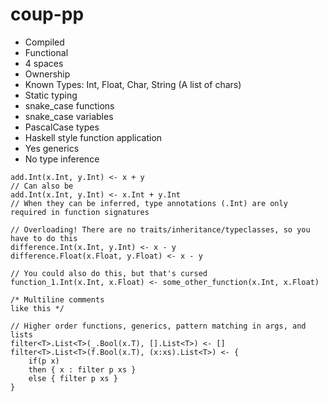 # coup-pp
- Compiled
- Functional
- 4 spaces
- Ownership
- Known Types: Int, Float, Char, String (A list of chars)
- Static typing
- snake_case functions
- snake_case variables
- PascalCase types
- Haskell style function application
- Yes generics
- No type inference

```
add.Int(x.Int, y.Int) <- x + y
// Can also be
add.Int(x.Int, y.Int) <- x.Int + y.Int
// When they can be inferred, type annotations (.Int) are only required in function signatures

// Overloading! There are no traits/inheritance/typeclasses, so you have to do this
difference.Int(x.Int, y.Int) <- x - y
difference.Float(x.Float, y.Float) <- x - y

// You could also do this, but that's cursed
function_1.Int(x.Int, x.Float) <- some_other_function(x.Int, x.Float)

/* Multiline comments
like this */

// Higher order functions, generics, pattern matching in args, and lists
filter<T>.List<T>(_.Bool(x.T), [].List<T>) <- []
filter<T>.List<T>(f.Bool(x.T), (x:xs).List<T>) <- {
    if(p x) 
    then { x : filter p xs } 
    else { filter p xs }
}
```
